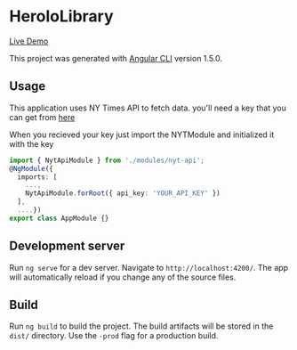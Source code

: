 # HeroloLibrary

[Live Demo](https://ronnetzer.github.io/HeroloLib)

This project was generated with [Angular CLI](https://github.com/angular/angular-cli) version 1.5.0.

## Usage

This application uses NY Times API to fetch data. 
you'll need a key that you can get from [here](https://developer.nytimes.com/signup)

When you recieved your key just import the NYTModule and initialized it with the key
```typescript
import { NytApiModule } from './modules/nyt-api';
@NgModule({
  imports: [
    ...,
    NytApiModule.forRoot({ api_key: 'YOUR_API_KEY' })
  ],
  ....})
export class AppModule {}
```

## Development server

Run `ng serve` for a dev server. Navigate to `http://localhost:4200/`. The app will automatically reload if you change any of the source files.

## Build

Run `ng build` to build the project. The build artifacts will be stored in the `dist/` directory. Use the `-prod` flag for a production build.
